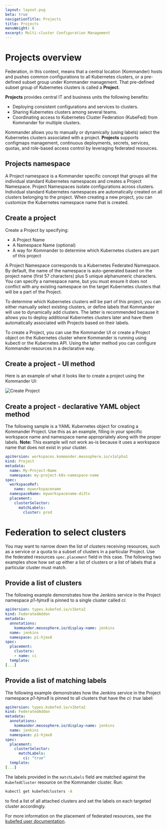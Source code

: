 ```yaml
---
layout: layout.pug
beta: true
navigationTitle: Projects
title: Projects
menuWeight: 8
excerpt: Multi-cluster Configuration Management
---
```


# Projects overview

Federation, in this context, means that a central location (Kommander) hosts and pushes common configurations to all Kubernetes clusters, or a pre-defined subset group under Kommander management. That pre-defined subset group of Kubernetes clusters is called a **Project**.

**Projects** provides central IT and business units the following benefits:

- Deploying consistent configurations and services to clusters. 
- Sharing Kubernetes clusters among several teams. 
- Coordinating access to Kubernetes Cluster Federation (KubeFed) from Kommander for multiple clusters.

Kommander allows you to manually or dynamically (using labels) select the Kubernetes clusters associated with a project.
**Projects** supports configmaps management, continuous deployments, secrets, services, quotas, and role-based access control by leveraging federated resources.

## Projects namespace

A Project namespace is a Kommander specific concept that groups all the individual standard Kubernetes namespaces and creates a Project Namespace. Project Namespaces isolate configurations across clusters. Individual standard Kubernetes namespaces are automatically created on all clusters belonging to the project. When creating a new project, you can customize the Kubernetes namespace name that is created.

## Create a project

Create a Project by specifying:
- A Project Name
- A Namespace Name (optional) 
- A way for Kommander to determine which Kubernetes clusters are part of this project

A Project Namespace corresponds to a Kubernetes Federated Namespace. By default, the name of the namespace is auto-generated based on the project name (first 57 characters) plus 5 unique alphanumeric characters. You can specify a namespace name, but you must ensure it does not conflict with any existing namespace on the target Kubernetes clusters that will be a part of the Project.

To determine which Kubernetes clusters will be part of this project, you can either manually select existing clusters, or define labels that Kommander will use to dynamically add clusters. The latter is recommended because it allows you to deploy additional Kubernetes clusters later and have them automatically associated with Projects based on their labels.

To create a Project, you can use the Kommander UI or create a Project object on the Kubernetes cluster where Kommander is running using kubectl or the Kubernetes API. Using the latter method you can configure Kommander resources in a declarative way.

## Create a project - UI method
Here is an example of what it looks like to create a project using the Kommander UI:

![Create Project](/dkp/kommander/1.4/img/create-project-form.png)


## Create a project - declarative YAML object method

The following sample is a YAML Kubernetes object for creating a Kommander Project. Use this as an example, filling in your specific workspace name and namespace name appropriately along with the proper labels. 
**Note:** This example will not work as-is because it uses a workspace name that does not exist in your cluster. 

```yaml
apiVersion: workspaces.kommander.mesosphere.io/v1alpha1
kind: Project
metadata:
  name: My-Project-Name
  namespace: my-project-k8s-namespace-name
spec:
  workspaceRef:
    name: myworkspacename
  namespaceName: myworkspacename-di3tx
  placement:
    clusterSelector:
      matchLabels:
        cluster: prod
```
# Federation to select clusters

You may want to narrow down the list of clusters receiving resources, such as a service or a quota to a subset of clusters in a particular Project. Use the federated resources `spec.placement` field in this case. The following two examples show how set up either a list of clusters or a list of labels that a particular cluster must match.

## Provide a list of clusters

The following example demonstrates how the Jenkins service in the Project namespace *p1-hjmx8* is pinned to a single cluster called *ci*: 

```yaml
apiVersion: types.kubefed.io/v1beta2
kind: FederatedAddon
metadata:
  annotations:
    kommander.mesosphere.io/display-name: jenkins
  name: jenkins
  namespace: p1-hjmx8
spec:
  placement:
    clusters:
    - name: ci
  template:
[...]
```

## Provide a list of matching labels

The following example demonstrates how the Jenkins service in the Project namespace *p1-hjmx8* is pinned to all clusters that have the *ci: true* label:

```yaml
apiVersion: types.kubefed.io/v1beta2
kind: FederatedAddon
metadata:
  annotations:
    kommander.mesosphere.io/display-name: jenkins
  name: jenkins
  namespace: p1-hjmx8
spec:
  placement:
    clusterSelector:
      matchLabels:
        ci: "true"
  template:
[...]
```

The labels provided in the `matchLabels` field are matched against the `KubefedCluster` resource on the Kommander cluster.
Run:

```sh
kubectl get kubefedclusters -A
```

to find a list of all attached clusters and set the labels on each targeted cluster accordingly.

For more information on the placement of federated resources, see the [kubefed user documentation](https://github.com/kubernetes-sigs/kubefed/blob/master/docs/userguide.md#using-cluster-selector).

